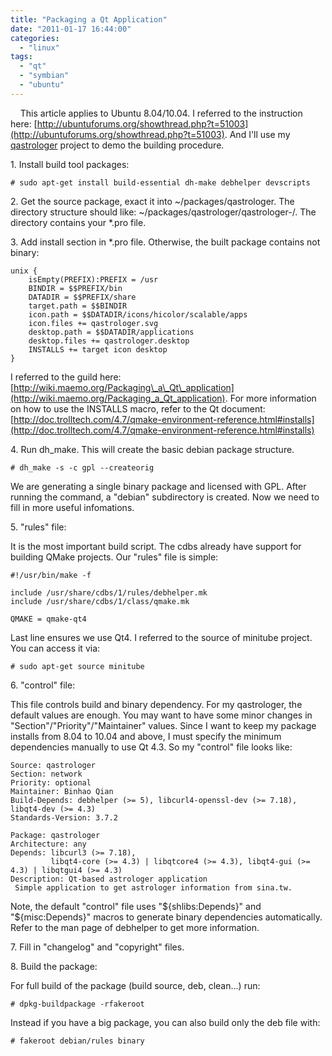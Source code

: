 ```yaml
---
title: "Packaging a Qt Application"
date: "2011-01-17 16:44:00"
categories: 
  - "linux"
tags: 
  - "qt"
  - "symbian"
  - "ubuntu"
---
```


    This article applies to Ubuntu 8.04/10.04. I referred to the instruction here: [http://ubuntuforums.org/showthread.php?t=51003](http://ubuntuforums.org/showthread.php?t=51003). And I'll use my [qastrologer](http://code.google.com/p/qansieditor/source/browse/trunk/qastrologer/) project to demo the building procedure.

1\. Install build tool packages:

```
# sudo apt-get install build-essential dh-make debhelper devscripts
```

2\. Get the source package, exact it into ~/packages/qastrologer. The directory structure should like: ~/packages/qastrologer/qastrologer-<version>/<source>. The <source> directory contains your \*.pro file.

3\. Add install section in \*.pro file. Otherwise, the built package contains not binary:

```
unix {
    isEmpty(PREFIX):PREFIX = /usr
    BINDIR = $$PREFIX/bin
    DATADIR = $$PREFIX/share
    target.path = $$BINDIR
    icon.path = $$DATADIR/icons/hicolor/scalable/apps
    icon.files += qastrologer.svg
    desktop.path = $$DATADIR/applications
    desktop.files += qastrologer.desktop
    INSTALLS += target icon desktop
}
```

I referred to the guild here: [http://wiki.maemo.org/Packaging\_a\_Qt\_application](http://wiki.maemo.org/Packaging_a_Qt_application). For more information on how to use the INSTALLS macro, refer to the Qt document: [http://doc.trolltech.com/4.7/qmake-environment-reference.html#installs](http://doc.trolltech.com/4.7/qmake-environment-reference.html#installs)

4\. Run dh\_make. This will create the basic debian package structure.

```
# dh_make -s -c gpl --createorig
```

We are generating a single binary package and licensed with GPL. After running the command, a "debian" subdirectory is created. Now we need to fill in more useful infomations.

5\. "rules" file:

It is the most important build script. The cdbs already have support for building QMake projects. Our "rules" file is simple:

```
#!/usr/bin/make -f

include /usr/share/cdbs/1/rules/debhelper.mk
include /usr/share/cdbs/1/class/qmake.mk

QMAKE = qmake-qt4
```

Last line ensures we use Qt4. I referred to the source of minitube project. You can access it via:

```
# sudo apt-get source minitube
```

6\. "control" file:

This file controls build and binary dependency. For my qastrologer, the default values are enough. You may want to have some minor changes in "Section"/"Priority"/"Maintainer" values. Since I want to keep my package installs from 8.04 to 10.04 and above, I must specify the minimum dependencies manually to use Qt 4.3. So my "control" file looks like:

```
Source: qastrologer
Section: network
Priority: optional
Maintainer: Binhao Qian 
Build-Depends: debhelper (>= 5), libcurl4-openssl-dev (>= 7.18), libqt4-dev (>= 4.3)
Standards-Version: 3.7.2

Package: qastrologer
Architecture: any
Depends: libcurl3 (>= 7.18),
         libqt4-core (>= 4.3) | libqtcore4 (>= 4.3), libqt4-gui (>= 4.3) | libqtgui4 (>= 4.3)
Description: Qt-based astrologer application
 Simple application to get astrologer information from sina.tw.
```

Note, the default "control" file uses "${shlibs:Depends}" and "${misc:Depends}" macros to generate binary dependencies automatically. Refer to the man page of debhelper to get more information.

7\. Fill in "changelog" and "copyright" files.

8\. Build the package:

For full build of the package (build source, deb, clean...) run:

```
# dpkg-buildpackage -rfakeroot
```

Instead if you have a big package, you can also build only the deb file with:

```
# fakeroot debian/rules binary
```
